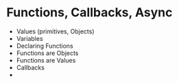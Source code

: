 # Functions, Callbacks, Async
* Values (primitives, Objects)
* Variables
* Declaring Functions
* Functions are Objects
* Functions are Values
* Callbacks
*

